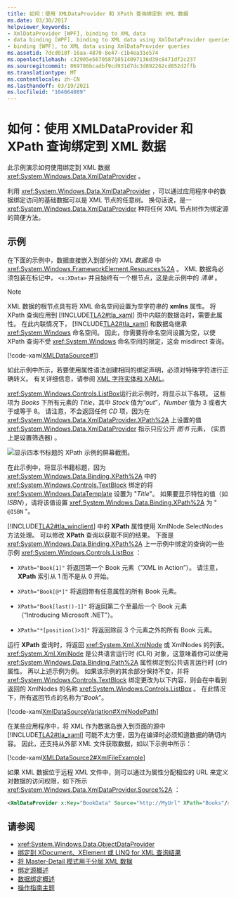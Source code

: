 ```yaml
---
title: 如何：使用 XMLDataProvider 和 XPath 查询绑定到 XML 数据
ms.date: 03/30/2017
helpviewer_keywords:
- XmlDataProvider [WPF], binding to XML data
- data binding [WPF], binding to XML data using XmlDataProvider queries
- binding [WPF], to XML data using XmlDataProvider queries
ms.assetid: 7dcd018f-16aa-4870-8e47-c1b4ea31e574
ms.openlocfilehash: c32905e567058710514097136d39c8471df2c237
ms.sourcegitcommit: 069786bcadbf9cd931d7dc3d892262cd852d2ffb
ms.translationtype: MT
ms.contentlocale: zh-CN
ms.lasthandoff: 03/19/2021
ms.locfileid: "104664089"
---
```

# <a name="how-to-bind-to-xml-data-using-an-xmldataprovider-and-xpath-queries"></a>如何：使用 XMLDataProvider 和 XPath 查询绑定到 XML 数据
此示例演示如何使用绑定到 XML 数据 <xref:System.Windows.Data.XmlDataProvider> 。  
  
 利用 <xref:System.Windows.Data.XmlDataProvider> ，可以通过应用程序中的数据绑定访问的基础数据可以是 XML 节点的任意树。 换句话说，是一 <xref:System.Windows.Data.XmlDataProvider> 种将任何 XML 节点树作为绑定源的简便方法。  
  
## <a name="example"></a>示例  
 在下面的示例中，数据直接嵌入到部分的 XML *数据岛* 中 <xref:System.Windows.FrameworkElement.Resources%2A> 。 XML 数据岛必须包装在标记中， `<x:XData>` 并且始终有一个根节点，这是此示例中的 *清单* 。  
  
> [!NOTE]
> XML 数据的根节点具有将 XML 命名空间设置为空字符串的 **xmlns** 属性。 将 XPath 查询应用到 [!INCLUDE[TLA2#tla_xaml](../../../includes/tla2sharptla-xaml-md.md)] 页中内联的数据岛时，需要此属性。 在此内联情况下， [!INCLUDE[TLA2#tla_xaml](../../../includes/tla2sharptla-xaml-md.md)] 和数据岛继承 <xref:System.Windows> 命名空间。 因此，你需要将命名空间设置为空，以使 XPath 查询不受 <xref:System.Windows> 命名空间的限定，这会 misdirect 查询。  
  
 [!code-xaml[XMLDataSource#1](~/samples/snippets/csharp/VS_Snippets_Wpf/XmlDataSource/CS/Window1.xaml#1)]  
  
 如此示例中所示，若要使用属性语法创建相同的绑定声明，必须对特殊字符进行正确转义。 有关详细信息，请参阅 [XML 字符实体和 XAML](/dotnet/desktop-wpf/xaml-services/xml-character-entities)。  
  
 <xref:System.Windows.Controls.ListBox>运行此示例时，将显示以下各项。 这些项为 *Books* 下所有元素的 *Title*，其中 *Stock* 值为“*out*”，*Number* 值为 3 或者大于或等于 8。 请注意，不会返回任何 *CD* 项，因为在 <xref:System.Windows.Data.XmlDataProvider.XPath%2A> 上设置的值 <xref:System.Windows.Data.XmlDataProvider> 指示只应公开 *图书* 元素， (实质上是设置筛选器) 。  
  
 ![显示四本书标题的 XPath 示例的屏幕截图。](./media/how-to-bind-to-xml-data-using-an-xmldataprovider-and-xpath-queries/xpath-example-listbox-details.png)  
  
 在此示例中，将显示书籍标题，因为 <xref:System.Windows.Data.Binding.XPath%2A> 中的 <xref:System.Windows.Controls.TextBlock> 绑定的将 <xref:System.Windows.DataTemplate> 设置为 "*Title*"。 如果要显示特性的值（如 *ISBN*），请将该值设置 <xref:System.Windows.Data.Binding.XPath%2A> 为 " `@ISBN` "。  
  
 [!INCLUDE[TLA2#tla_winclient](../../../includes/tla2sharptla-winclient-md.md)] 中的 **XPath** 属性使用 XmlNode.SelectNodes 方法处理。 可以修改 **XPath** 查询以获取不同的结果。 下面是 <xref:System.Windows.Data.Binding.XPath%2A> 上一示例中绑定的查询的一些示例 <xref:System.Windows.Controls.ListBox> ：  
  
- `XPath="Book[1]"` 将返回第一个 Book 元素（“XML in Action”）。 请注意，**XPath** 索引从 1 而不是从 0 开始。  
  
- `XPath="Book[@*]"` 将返回带有任意属性的所有 Book 元素。  
  
- `XPath="Book[last()-1]"` 将返回第二个至最后一个 Book 元素（“Introducing Microsoft .NET”）。  
  
- `XPath="*[position()>3]"` 将返回除前 3 个元素之外的所有 Book 元素。  
  
 运行 **XPath** 查询时，将返回 <xref:System.Xml.XmlNode> 或 XmlNodes 的列表。 <xref:System.Xml.XmlNode> 是公共语言运行时 (CLR) 对象，这意味着你可以使用 <xref:System.Windows.Data.Binding.Path%2A> 属性绑定到公共语言运行时 (clr) 属性。 再以上述示例为例。 如果该示例的其余部分保持不变，并将 <xref:System.Windows.Controls.TextBlock> 绑定更改为以下内容，则会在中看到返回的 XmlNodes 的名称 <xref:System.Windows.Controls.ListBox> 。 在此情况下，所有返回节点的名称为“*Book*”。  
  
 [!code-xaml[XmlDataSourceVariation#XmlNodePath](~/samples/snippets/csharp/VS_Snippets_Wpf/XmlDataSourceVariation/CS/Page1.xaml#xmlnodepath)]  
  
 在某些应用程序中，将 XML 作为数据岛嵌入到页面的源中 [!INCLUDE[TLA2#tla_xaml](../../../includes/tla2sharptla-xaml-md.md)] 可能不太方便，因为在编译时必须知道数据的确切内容。 因此，还支持从外部 XML 文件获取数据，如以下示例中所示：  
  
 [!code-xaml[XMLDataSource2#XmlFileExample](~/samples/snippets/csharp/VS_Snippets_Wpf/XmlDataSource2/CS/Window1.xaml#xmlfileexample)]  
  
 如果 XML 数据位于远程 XML 文件中，则可以通过为属性分配相应的 URL 来定义对数据的访问权限，如下所示 <xref:System.Windows.Data.XmlDataProvider.Source%2A> ：  
  
```xml  
<XmlDataProvider x:Key="BookData" Source="http://MyUrl" XPath="Books"/>  
```  
  
## <a name="see-also"></a>请参阅

- <xref:System.Windows.Data.ObjectDataProvider>
- [绑定到 XDocument、XElement 或 LINQ for XML 查询结果](how-to-bind-to-xdocument-xelement-or-linq-for-xml-query-results.md)
- [将 Master-Detail 模式用于分层 XML 数据](how-to-use-the-master-detail-pattern-with-hierarchical-xml-data.md)
- [绑定源概述](binding-sources-overview.md)
- [数据绑定概述](/dotnet/desktop-wpf/data/data-binding-overview)
- [操作指南主题](data-binding-how-to-topics.md)
